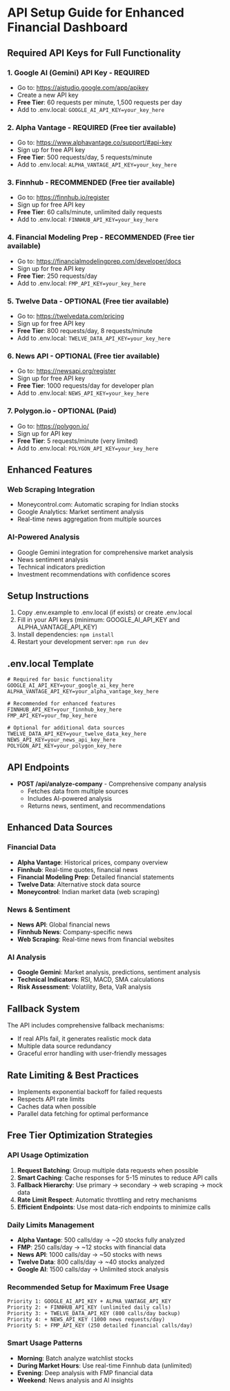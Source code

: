 # API Setup Guide for Enhanced Financial Dashboard

## Required API Keys for Full Functionality

### 1. Google AI (Gemini) API Key - **REQUIRED**
- Go to: https://aistudio.google.com/app/apikey
- Create a new API key
- **Free Tier**: 60 requests per minute, 1,500 requests per day
- Add to .env.local: `GOOGLE_AI_API_KEY=your_key_here`

### 2. Alpha Vantage - **REQUIRED** (Free tier available)
- Go to: https://www.alphavantage.co/support/#api-key
- Sign up for free API key 
- **Free Tier**: 500 requests/day, 5 requests/minute
- Add to .env.local: `ALPHA_VANTAGE_API_KEY=your_key_here`

### 3. Finnhub - **RECOMMENDED** (Free tier available)
- Go to: https://finnhub.io/register
- Sign up for free API key
- **Free Tier**: 60 calls/minute, unlimited daily requests
- Add to .env.local: `FINNHUB_API_KEY=your_key_here`

### 4. Financial Modeling Prep - **RECOMMENDED** (Free tier available)
- Go to: https://financialmodelingprep.com/developer/docs
- Sign up for free API key
- **Free Tier**: 250 requests/day
- Add to .env.local: `FMP_API_KEY=your_key_here`

### 5. Twelve Data - **OPTIONAL** (Free tier available)
- Go to: https://twelvedata.com/pricing
- Sign up for free API key
- **Free Tier**: 800 requests/day, 8 requests/minute
- Add to .env.local: `TWELVE_DATA_API_KEY=your_key_here`

### 6. News API - **OPTIONAL** (Free tier available)
- Go to: https://newsapi.org/register
- Sign up for free API key
- **Free Tier**: 1000 requests/day for developer plan
- Add to .env.local: `NEWS_API_KEY=your_key_here`

### 7. Polygon.io - **OPTIONAL** (Paid)
- Go to: https://polygon.io/
- Sign up for API key
- **Free Tier**: 5 requests/minute (very limited)
- Add to .env.local: `POLYGON_API_KEY=your_key_here`

## Enhanced Features

### Web Scraping Integration
- Moneycontrol.com: Automatic scraping for Indian stocks
- Google Analytics: Market sentiment analysis
- Real-time news aggregation from multiple sources

### AI-Powered Analysis
- Google Gemini integration for comprehensive market analysis
- News sentiment analysis
- Technical indicators prediction
- Investment recommendations with confidence scores

## Setup Instructions

1. Copy .env.example to .env.local (if exists) or create .env.local
2. Fill in your API keys (minimum: GOOGLE_AI_API_KEY and ALPHA_VANTAGE_API_KEY)
3. Install dependencies: `npm install`
4. Restart your development server: `npm run dev`

## .env.local Template

```env
# Required for basic functionality
GOOGLE_AI_API_KEY=your_google_ai_key_here
ALPHA_VANTAGE_API_KEY=your_alpha_vantage_key_here

# Recommended for enhanced features
FINNHUB_API_KEY=your_finnhub_key_here
FMP_API_KEY=your_fmp_key_here

# Optional for additional data sources
TWELVE_DATA_API_KEY=your_twelve_data_key_here
NEWS_API_KEY=your_news_api_key_here
POLYGON_API_KEY=your_polygon_key_here
```

## API Endpoints

- **POST /api/analyze-company** - Comprehensive company analysis
  - Fetches data from multiple sources
  - Includes AI-powered analysis
  - Returns news, sentiment, and recommendations

## Enhanced Data Sources

### Financial Data
- **Alpha Vantage**: Historical prices, company overview
- **Finnhub**: Real-time quotes, financial news
- **Financial Modeling Prep**: Detailed financial statements
- **Twelve Data**: Alternative stock data source
- **Moneycontrol**: Indian market data (web scraping)

### News & Sentiment
- **News API**: Global financial news
- **Finnhub News**: Company-specific news
- **Web Scraping**: Real-time news from financial websites

### AI Analysis
- **Google Gemini**: Market analysis, predictions, sentiment analysis
- **Technical Indicators**: RSI, MACD, SMA calculations
- **Risk Assessment**: Volatility, Beta, VaR analysis

## Fallback System

The API includes comprehensive fallback mechanisms:
- If real APIs fail, it generates realistic mock data
- Multiple data source redundancy
- Graceful error handling with user-friendly messages

## Rate Limiting & Best Practices

- Implements exponential backoff for failed requests
- Respects API rate limits
- Caches data when possible
- Parallel data fetching for optimal performance

## Free Tier Optimization Strategies

### API Usage Optimization
1. **Request Batching**: Group multiple data requests when possible
2. **Smart Caching**: Cache responses for 5-15 minutes to reduce API calls
3. **Fallback Hierarchy**: Use primary → secondary → web scraping → mock data
4. **Rate Limit Respect**: Automatic throttling and retry mechanisms
5. **Efficient Endpoints**: Use most data-rich endpoints to minimize calls

### Daily Limits Management
- **Alpha Vantage**: 500 calls/day → ~20 stocks fully analyzed
- **FMP**: 250 calls/day → ~12 stocks with financial data
- **News API**: 1000 calls/day → ~50 stocks with news
- **Twelve Data**: 800 calls/day → ~40 stocks analyzed
- **Google AI**: 1500 calls/day → Unlimited stock analysis

### Recommended Setup for Maximum Free Usage
```
Priority 1: GOOGLE_AI_API_KEY + ALPHA_VANTAGE_API_KEY
Priority 2: + FINNHUB_API_KEY (unlimited daily calls)
Priority 3: + TWELVE_DATA_API_KEY (800 calls/day backup)
Priority 4: + NEWS_API_KEY (1000 news requests/day)
Priority 5: + FMP_API_KEY (250 detailed financial calls/day)
```

### Smart Usage Patterns
- **Morning**: Batch analyze watchlist stocks
- **During Market Hours**: Use real-time Finnhub data (unlimited)
- **Evening**: Deep analysis with FMP financial data
- **Weekend**: News analysis and AI insights
